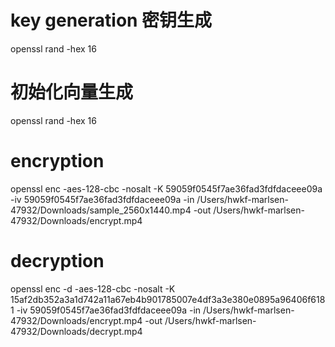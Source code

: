 # key generation  密钥生成

openssl rand  -hex 16



# 初始化向量生成
openssl rand -hex 16 


# encryption


openssl enc -aes-128-cbc -nosalt -K  59059f0545f7ae36fad3fdfdaceee09a -iv 59059f0545f7ae36fad3fdfdaceee09a -in /Users/hwkf-marlsen-47932/Downloads/sample_2560x1440.mp4 -out /Users/hwkf-marlsen-47932/Downloads/encrypt.mp4


# decryption
openssl enc -d -aes-128-cbc -nosalt  -K  15af2db352a3a1d742a11a67eb4b901785007e4df3a3e380e0895a96406f6181 -iv 59059f0545f7ae36fad3fdfdaceee09a  -in /Users/hwkf-marlsen-47932/Downloads/encrypt.mp4 -out /Users/hwkf-marlsen-47932/Downloads/decrypt.mp4 


